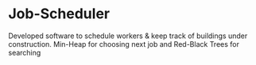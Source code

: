 # Job-Scheduler

Developed software to schedule workers & keep track of buildings under construction.
Min-Heap for choosing next job and Red-Black Trees for searching
